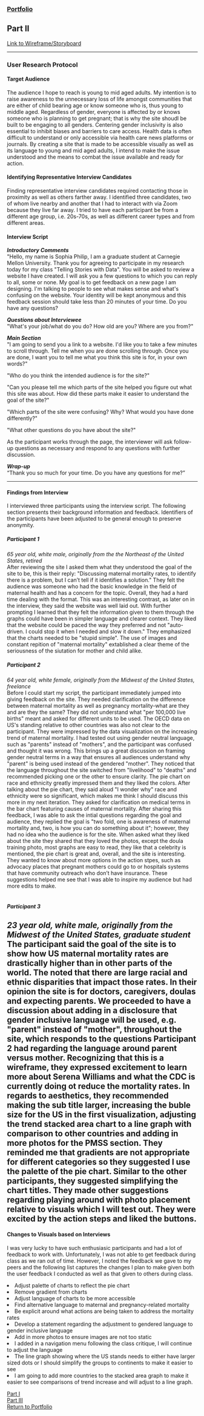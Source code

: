 ### [Portfolio](https://svp893.github.io/Philip-Portfolio/)

## Part II

[Link to Wireframe/Storyboard](https://carnegiemellon.shorthandstories.com/being-a-mother-is-not-all-that-it-seems/index.html)

<script src="https://carnegiemellon.shorthandstories.com/being-a-mother-is-not-all-that-it-seems/embed.js"></script>

------------------------------------------

### User Research Protocol
#### Target Audience
The audience I hope to reach is young to mid aged adults. My intention is to raise awareness to the unnecessary loss of life amongst communities that are either of child bearing age or know someone who is, thus young to middle aged. Regardless of gender, everyone is affected by or knows someone who is planning to get pregnant; that is why the site shoudl be built to be engaging to all genders. Centering gender inclusivity is also essential to inhibit biases and barriers to care access. Health data is often difficult to understand or only accessible via health care news platforms or journals. By creating a site that is made to be accessible visually as well as its language to young and mid aged adults, I intend to make the issue understood and the means to combat the issue available and ready for action. 

#### Identifying Representative Interview Candidates
Finding representative interview candidates required contacting those in proximity as well as others farther away. I identified three candidates, two of whom live nearby and another that I had to interact with via Zoom because they live far away. I tried to have each participant be from a different age group, i.e. 20s-70s, as well as different career types and from different areas.  

#### Interview Script
***Introductory Comments***
<br> 
"Hello, my name is Sophia Philip, I am a graduate student at Carnegie Mellon University. Thank you for agreeing to participate in my research today for my class "Telling Stories with Data". You will be asked to review a website I have created. I will ask you a few questions to which you can reply to all, some or none. My goal is to get feedback on a new page I am designing. I'm talking to people to see what makes sense and what's confusing on the website. Your identity will be kept anonymous and this feedback session should take less than 20 minutes of your time. Do you have any questions?

***Questions about Interviewee***
<br>
"What's your job/what do you do? How old are you? Where are you from?"

***Main Section***
<br>
"I am going to send you a link to a website. I'd like you to take a few minutes to scroll through. Tell me when you are done scrolling through. Once you are done, I want you to tell me what you think this site is for, in your own words?"

"Who do you think the intended audience is for the site?"

"Can you please tell me which parts of the site helped you figure out what this site was about. How did these parts make it easier to understand the goal of the site?"

"Which parts of the site were confusing? Why? What would you have done differently?"

"What other questions do you have about the site?"

As the participant works through the page, the interviewer will ask follow-up questions as necessary and respond to any questions with further discussion.

***Wrap-up***
<br>
“Thank you so much for your time. Do you have any questions for me?”

-------------------------------------------

#### Findings from Interview 

I interviewed three participants using the interview script. The following section presents their background information and feedback. Identifiers of the participants have been adjusted to be general enough to preserve anonymity.
<br>
##### Participant 1 
*65 year old, white male, originally from the the Northeast of the United States, retired*
<br>
After reviewing the site I asked them what they understood the goal of the site to be, this is their reply: "Discussing maternal mortality rates, to identify there is a problem, but I can’t tell if it identifies a solution." They felt the audience was someone who had the basic knowledge in the field of maternal health and has a concern for the topic. Overall, they had a hard time dealing with the format. This was an interesting contrast, as later on in the interview, they said the website was well laid out. With further prompting I learned that they felt the information given to them through the graphs could have been in simpler language and clearer context. They liked that the website could be paced the way they preferred and not "auto-driven. I could stop it when I needed and slow it down." They emphasized that the charts needed to be "stupid simple". The use of images and constant repition of "maternal mortality" extablished a clear theme of the seriousness of the siutation for mother and child alike. 
<br>
##### Participant 2
*64 year old, white female, originally from the Midwest of the United States, freelance*
<br>
Before I could start my script, the participant immediately jumped into giving feedback on the site. They needed clarification on the difference between maternal mortality as well as pregnancy mortality-what are they and are they the same? They did not understand what "per 100,000 live births" meant and asked for different units to be used. The OECD data on US's standing relative to other countries was also not clear to the participant. They were impressed by the data visualization on the increasing trend of maternal mortality. I had tested out using gender neutral language, such as "parents" instead of "mothers", and the participant was confused and thought it was wrong. This brings up a great discussion on framing gender neutral terms in a way that ensures all audiences understand why "parent" is being used instead of the gendered "mother". They noticed that the language throughout the site switched from "livelihood" to "deaths" and recommended picking one or the other to ensure clarity. The pie chart on race and ethnicity greatly impressed them and they liked the colors. After talking about the pie chart, they said aloud "I wonder why" race and ethnicity were so significant, which makes me think I should discuss this more in my next iteration. They asked for clarification on medical terms in the bar chart featuring causes of maternal mortality. After sharing this feedback, I was able to ask the intial questions regarding the goal and audience, they replied the goal is "two fold, one is awareness of maternal mortality and, two, is how you can do something about it"; however, they had no idea who the audience is for the site. When asked what they liked about the site they shared that they loved the photos, except the doula training photo, most graphs are easy to read, they like that a celebrity is mentioned, the pie chart is great and, overall, and the site is interesting. They wanted to know about more options in the action stpes, such as advocacy places that pregnant mothers could go to or hospitals systems that have community outreach who don’t have insurance. These suggestions helped me see that I was able to inspire my audience but had more edits to make.  
<br>

##### Participant 3
*23 year old, white male, originally from the Midwest of the United States, graduate student*
<br>
The participant said the goal of the site is to show how US maternal mortality rates are drastically higher than in other parts of the world. The noted that there are large racial and ethnic disparities that impact those rates. In their opinion the site is for doctors, caregivers, doulas and expecting parents. We proceeded to have a discussion about adding in a disclosure that gender inclusive language will be used, e.g. "parent" instead of "mother", throughout the site, which responds to the questions Participant 2 had regarding the language around parent versus mother. Recognizing that this is a wireframe, they expressed excitement to learn more about Serena Williams and what the CDC is currently doing ot reduce the mortality rates. In regards to aesthetics, they recommended making the sub title larger, increasing the buble size for the US in the first visualization, adjusting the trend stacked area chart to a line graph with comparison to other countries and adding in more photos for the PMSS section. They reminded me that gradients are not appropriate for different categories so they suggested I use the palette of the pie chart. Similar to the other participants, they suggested simplifying the chart titles. They made other suggestions regarding playing around with photo placement relative to visuals which I will test out. They were excited by the action steps and liked the buttons. 
<br>
-------------------------------------
#### Changes to Visuals based on Interviews 

I was very lucky to have such enthusiasic participants and had a lot of feedback to work with. Unfortunately, I was not able to get feedback during class as we ran out of time. However, I noted the feedback we gave to my peers and the following list captures the changes I plan to make given both the user feedback I conducted as well as that given to others during class. 
<br>
<li> Adjust palette of charts to reflect the pie chart</li>
<li> Remove gradient from charts </li>
<li> Adjust language of charts to be more accessible </li>
<li> Find alternative language to maternal and pregnancy-related mortality </li>
<li> Be explicit around what actions are being taken to address the mortality rates </li>
<li> Develop a statement regarding the adjustment to gendered language to gender inclusive language </li>
<li> Add in more photos to ensure images are not too static </li>
<li> I added in a navigation menu following the class critique, I will continue to adjust the language </li>
<li> The line graph showing where the US stands needs to either have larger sized dots or I should simplify the groups to continents to make it easier to see </li>
<li> I am going to add more countries to the stacked area graph to make it easier to see comparisons of trend increase and will adjust to a line graph. </li>

[Part I](https://svp893.github.io/Philip-Portfolio/final_project_SophiaPhilip.html)
<br>
[Part III](https://svp893.github.io/Philip-Portfolio/PartIII.html)
<br>
[Return to Portfolio](https://svp893.github.io/Philip-Portfolio.html)
